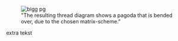 
<figure>
 <img alt="bigg pg"
  src="https://maetempels.github.io/MAE-gf/images_wt/gf-pg-bigg.png">
  <figcaption>"The resulting thread diagram shows a pagoda that is bended over, due to the chosen matrix-scheme."</figcaption>
 </figure>
<p class="f-txt-l3">extra tekst</p>
